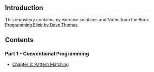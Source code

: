 ## Introduction

This repository contains my exercise solutions and Notes from the Book [Programming Elixir by Dave Thomas](https://amzn.to/4cWvfFY).

## Contents

### Part 1 - Conventional Programming
- [Chapter 2: Pattern Matching](./pattern_matching.md)